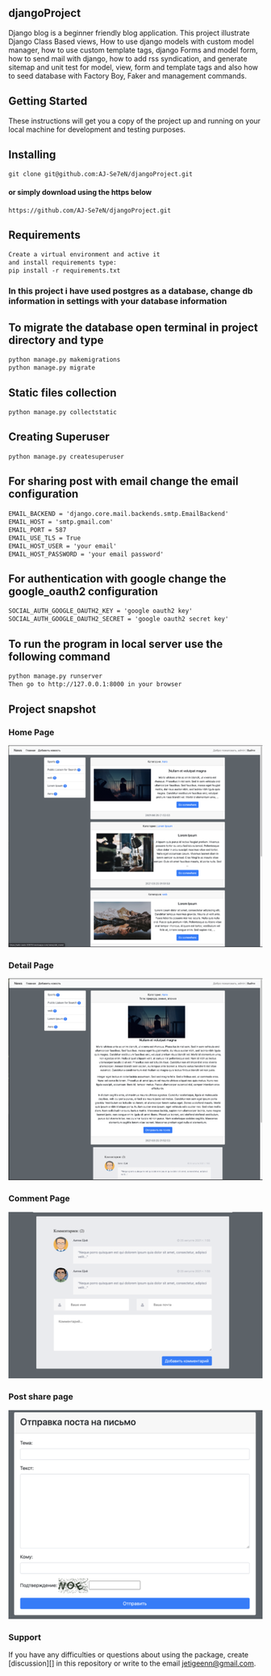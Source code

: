 ## djangoProject
Django blog is a beginner friendly blog application. This project illustrate Django Class Based views, How to use django models with custom
model manager, how to use custom template tags, django Forms and model form, how to send mail with django, how to add rss syndication,
and generate sitemap and unit test for model, view, form and template tags and also how to seed database with Factory Boy, Faker and management commands.

## Getting Started
These instructions will get you a copy of the project up and running on your local machine for development and testing purposes.

## Installing
```
git clone git@github.com:AJ-Se7eN/djangoProject.git
```

#### or simply download using the https below
```
https://github.com/AJ-Se7eN/djangoProject.git
```

## Requirements
```
Create a virtual environment and active it
and install requirements type:
pip install -r requirements.txt
```

### In this project i have used postgres as a database, change db information in settings with your database information
## To migrate the database open terminal in project directory and type
```
python manage.py makemigrations
python manage.py migrate
```

## Static files collection
```
python manage.py collectstatic
```

## Creating Superuser
```
python manage.py createsuperuser
```

## For sharing post with email change the email configuration
```
EMAIL_BACKEND = 'django.core.mail.backends.smtp.EmailBackend'
EMAIL_HOST = 'smtp.gmail.com'
EMAIL_PORT = 587
EMAIL_USE_TLS = True
EMAIL_HOST_USER = 'your email'
EMAIL_HOST_PASSWORD = 'your email password'
```

## For authentication with google change the google_oauth2 configuration
```
SOCIAL_AUTH_GOOGLE_OAUTH2_KEY = 'google oauth2 key'
SOCIAL_AUTH_GOOGLE_OAUTH2_SECRET = 'google oauth2 secret key'
```

## To run the program in local server use the following command
```
python manage.py runserver
Then go to http://127.0.0.1:8000 in your browser
```

## Project snapshot

### Home Page
![image](/images/home.png)

### Detail Page
![image](/images/detail.png)

### Comment Page
![image](/images/comment.png)

### Post share page
![image](/images/post_share.png)

### Support
If you have any difficulties or questions about using the package, create
[discussion][] in this repository or write to the email
<jetigeenn@gmail.com>.
